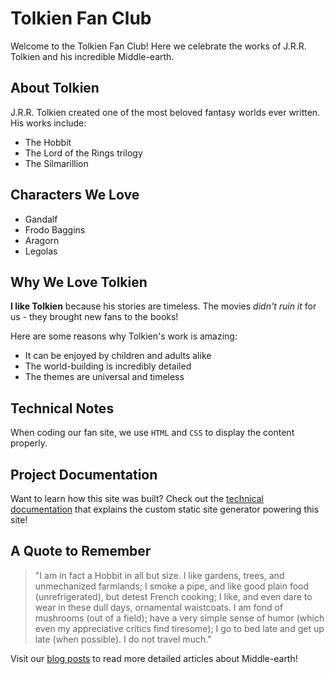 # Tolkien Fan Club

Welcome to the Tolkien Fan Club! Here we celebrate the works of J.R.R. Tolkien and his incredible Middle-earth.

## About Tolkien

J.R.R. Tolkien created one of the most beloved fantasy worlds ever written. His works include:

- The Hobbit
- The Lord of the Rings trilogy
- The Silmarillion

## Characters We Love

- Gandalf
- Frodo Baggins
- Aragorn
- Legolas

## Why We Love Tolkien

**I like Tolkien** because his stories are timeless. The movies *didn't ruin it* for us - they brought new fans to the books!

Here are some reasons why Tolkien's work is amazing:

- It can be enjoyed by children and adults alike
- The world-building is incredibly detailed
- The themes are universal and timeless

## Technical Notes

When coding our fan site, we use `HTML` and `CSS` to display the content properly.

## Project Documentation

Want to learn how this site was built? Check out the [technical documentation](/docs) that explains the custom static site generator powering this site!

## A Quote to Remember

> "I am in fact a Hobbit in all but size. I like gardens, trees, and unmechanized farmlands; I smoke a pipe, and like good plain food (unrefrigerated), but detest French cooking; I like, and even dare to wear in these dull days, ornamental waistcoats. I am fond of mushrooms (out of a field); have a very simple sense of humor (which even my appreciative critics find tiresome); I go to bed late and get up late (when possible). I do not travel much."

Visit our [blog posts](/blog) to read more detailed articles about Middle-earth!
